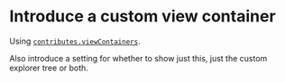 # Introduce a custom view container

Using [`contributes.viewContainers`](https://code.visualstudio.com/docs/extensionAPI/extension-points#_contributesviewscontainers).

Also introduce a setting for whether to show just this, just the custom explorer tree or both.
